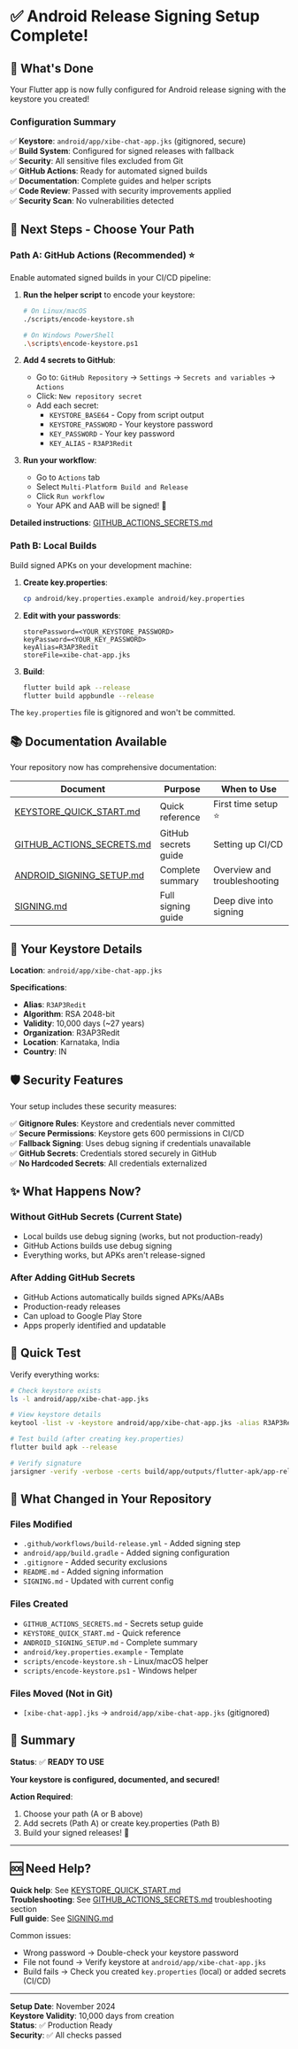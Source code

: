 # ✅ Android Release Signing Setup Complete!

## 🎉 What's Done

Your Flutter app is now fully configured for Android release signing with the keystore you created!

### Configuration Summary

✅ **Keystore**: `android/app/xibe-chat-app.jks` (gitignored, secure)  
✅ **Build System**: Configured for signed releases with fallback  
✅ **Security**: All sensitive files excluded from Git  
✅ **GitHub Actions**: Ready for automated signed builds  
✅ **Documentation**: Complete guides and helper scripts  
✅ **Code Review**: Passed with security improvements applied  
✅ **Security Scan**: No vulnerabilities detected  

## 🚀 Next Steps - Choose Your Path

### Path A: GitHub Actions (Recommended) ⭐

Enable automated signed builds in your CI/CD pipeline:

1. **Run the helper script** to encode your keystore:
   ```bash
   # On Linux/macOS
   ./scripts/encode-keystore.sh
   
   # On Windows PowerShell
   .\scripts\encode-keystore.ps1
   ```

2. **Add 4 secrets to GitHub**:
   - Go to: `GitHub Repository` → `Settings` → `Secrets and variables` → `Actions`
   - Click: `New repository secret`
   - Add each secret:
     - `KEYSTORE_BASE64` - Copy from script output
     - `KEYSTORE_PASSWORD` - Your keystore password
     - `KEY_PASSWORD` - Your key password
     - `KEY_ALIAS` - `R3AP3Redit`

3. **Run your workflow**:
   - Go to `Actions` tab
   - Select `Multi-Platform Build and Release`
   - Click `Run workflow`
   - Your APK and AAB will be signed! 🎉

**Detailed instructions**: [GITHUB_ACTIONS_SECRETS.md](GITHUB_ACTIONS_SECRETS.md)

### Path B: Local Builds

Build signed APKs on your development machine:

1. **Create key.properties**:
   ```bash
   cp android/key.properties.example android/key.properties
   ```

2. **Edit with your passwords**:
   ```properties
   storePassword=<YOUR_KEYSTORE_PASSWORD>
   keyPassword=<YOUR_KEY_PASSWORD>
   keyAlias=R3AP3Redit
   storeFile=xibe-chat-app.jks
   ```

3. **Build**:
   ```bash
   flutter build apk --release
   flutter build appbundle --release
   ```

The `key.properties` file is gitignored and won't be committed.

## 📚 Documentation Available

Your repository now has comprehensive documentation:

| Document | Purpose | When to Use |
|----------|---------|-------------|
| [KEYSTORE_QUICK_START.md](KEYSTORE_QUICK_START.md) | Quick reference | First time setup ⭐ |
| [GITHUB_ACTIONS_SECRETS.md](GITHUB_ACTIONS_SECRETS.md) | GitHub secrets guide | Setting up CI/CD |
| [ANDROID_SIGNING_SETUP.md](ANDROID_SIGNING_SETUP.md) | Complete summary | Overview and troubleshooting |
| [SIGNING.md](SIGNING.md) | Full signing guide | Deep dive into signing |

## 🔐 Your Keystore Details

**Location**: `android/app/xibe-chat-app.jks`

**Specifications**:
- **Alias**: `R3AP3Redit`
- **Algorithm**: RSA 2048-bit
- **Validity**: 10,000 days (~27 years)
- **Organization**: R3AP3Redit
- **Location**: Karnataka, India
- **Country**: IN

## 🛡️ Security Features

Your setup includes these security measures:

✅ **Gitignore Rules**: Keystore and credentials never committed  
✅ **Secure Permissions**: Keystore gets 600 permissions in CI/CD  
✅ **Fallback Signing**: Uses debug signing if credentials unavailable  
✅ **GitHub Secrets**: Credentials stored securely in GitHub  
✅ **No Hardcoded Secrets**: All credentials externalized  

## ✨ What Happens Now?

### Without GitHub Secrets (Current State)
- Local builds use debug signing (works, but not production-ready)
- GitHub Actions builds use debug signing
- Everything works, but APKs aren't release-signed

### After Adding GitHub Secrets
- GitHub Actions automatically builds signed APKs/AABs
- Production-ready releases
- Can upload to Google Play Store
- Apps properly identified and updatable

## 🧪 Quick Test

Verify everything works:

```bash
# Check keystore exists
ls -l android/app/xibe-chat-app.jks

# View keystore details
keytool -list -v -keystore android/app/xibe-chat-app.jks -alias R3AP3Redit

# Test build (after creating key.properties)
flutter build apk --release

# Verify signature
jarsigner -verify -verbose -certs build/app/outputs/flutter-apk/app-release.apk
```

## 📝 What Changed in Your Repository

### Files Modified
- `.github/workflows/build-release.yml` - Added signing step
- `android/app/build.gradle` - Added signing configuration
- `.gitignore` - Added security exclusions
- `README.md` - Added signing information
- `SIGNING.md` - Updated with current config

### Files Created
- `GITHUB_ACTIONS_SECRETS.md` - Secrets setup guide
- `KEYSTORE_QUICK_START.md` - Quick reference
- `ANDROID_SIGNING_SETUP.md` - Complete summary
- `android/key.properties.example` - Template
- `scripts/encode-keystore.sh` - Linux/macOS helper
- `scripts/encode-keystore.ps1` - Windows helper

### Files Moved (Not in Git)
- `[xibe-chat-app].jks` → `android/app/xibe-chat-app.jks` (gitignored)

## 🎯 Summary

**Status**: ✅ **READY TO USE**

**Your keystore is configured, documented, and secured!**

**Action Required**: 
1. Choose your path (A or B above)
2. Add secrets (Path A) or create key.properties (Path B)
3. Build your signed releases! 🚀

---

## 🆘 Need Help?

**Quick help**: See [KEYSTORE_QUICK_START.md](KEYSTORE_QUICK_START.md)  
**Troubleshooting**: See [GITHUB_ACTIONS_SECRETS.md](GITHUB_ACTIONS_SECRETS.md) troubleshooting section  
**Full guide**: See [SIGNING.md](SIGNING.md)

Common issues:
- Wrong password → Double-check your keystore password
- File not found → Verify keystore at `android/app/xibe-chat-app.jks`
- Build fails → Check you created `key.properties` (local) or added secrets (CI/CD)

---

**Setup Date**: November 2024  
**Keystore Validity**: 10,000 days from creation  
**Status**: ✅ Production Ready  
**Security**: ✅ All checks passed
